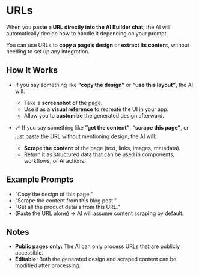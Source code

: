 # URLs

When you **paste a URL directly into the AI Builder chat**, the AI will automatically decide how to handle it depending on your prompt.

You can use URLs to **copy a page’s design** or **extract its content**, without needing to set up any integration.

## How It Works

* If you say something like **“copy the design”** or **“use this layout”**, the AI will:

  * Take a **screenshot** of the page.
  * Use it as a **visual reference** to recreate the UI in your app.
  * Allow you to **customize** the generated design afterward.

* 🪄 If you say something like **“get the content”**, **“scrape this page”**, or just paste the URL without mentioning design, the AI will:

  * **Scrape the content** of the page (text, links, images, metadata).
  * Return it as structured data that can be used in components, workflows, or AI actions.

## Example Prompts

* “Copy the design of this page.”
* “Scrape the content from this blog post.”
* “Get all the product details from this URL.”
* (Paste the URL alone) → AI will assume content scraping by default.

## Notes

* **Public pages only:** The AI can only process URLs that are publicly accessible.
* **Editable:** Both the generated design and scraped content can be modified after processing.

